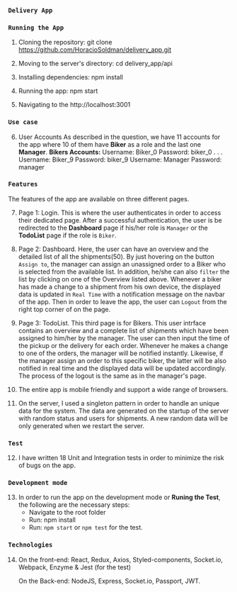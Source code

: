 
### `Delivery App`


### `Running the App`
1. Cloning the repository: git clone https://github.com/HoracioSoldman/delivery_app.git

2. Moving to the server's directory: cd delivery_app/api

3. Installing dependencies: npm install

4. Running the app: npm start

5. Navigating to the http://localhost:3001

### `Use case`
6. User Accounts
    As described in the question, we have 11 accounts for the app where 10 of them have __Biker__ as a role and the last one __Manager__.
    __Bikers Accounts:__
    Username: Biker_0   Password: biker_0
    .
    .
    .
    Username: Biker_9   Password: biker_9
    Username: Manager   Password: manager

### `Features`
The features of the app are available on three different pages.

7. Page 1: Login.
    This is where the user authenticates in order to access their dedicated page.
    After a successful authentication, the user is be redirected to the __Dashboard__ page if his/her role is `Manager` or the __TodoList__ page if the role is `Biker`.

8. Page 2: Dashboard.
    Here, the user can have an overview and the detailed list of all the shipments(50). By just hovering on the button `Assign to`, the manager can assign an unassigned order to a Biker who is selected from the available list.
    In addition, he/she can also `filter` the list by clicking on one of the Overview listed above.
    Whenever a biker has made a change to a shipment from his own device, the displayed data is updated in `Real Time` with a notification message on the navbar of the app.
    Then in order to leave the app, the user can `Logout` from the right top corner of on the page.

9. Page 3: TodoList.
    This third page is for Bikers. This user intrface contains an overview and a complete list of shipments which have been         assigned to him/her by the manager. The user can then input the time of the pickup or the delivery for each order. 
    Whenever he makes a change to one of the orders, the manager will be notified instantly. Likewise, if the manager assign    an order to this specific biker, the latter will be also notified in real time and the displayed data will be updated        accordingly.
   The process of the logout is the same as in the manager's page.


10. The entire app is mobile friendly and support a wide range of browsers.

11. On the server, I used a singleton pattern in order to handle an unique data for the system. The data are generated on the startup of the server with random status and users for shipments.
    A new random data will be only generated when we restart the server.
 

### `Test`
12. I have written 18 Unit and Integration tests in order to minimize the risk of bugs on the app.


### `Development mode`
13. In order to run the app on the development mode or __Runing the Test__, the following are the necessary steps:
    - Navigate to the root folder
    - Run: npm install
    - Run: `npm start` or `npm test` for the test.

### `Technologies`
14. On the front-end: React, Redux, Axios, Styled-components, Socket.io, Webpack, Enzyme & Jest (for the test)
    
    On the Back-end: NodeJS, Express, Socket.io, Passport, JWT.

 
